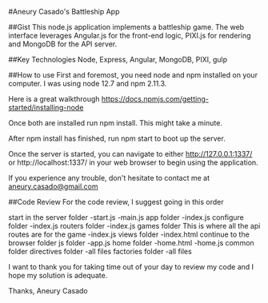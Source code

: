 #Aneury Casado's Battleship App

##Gist
This node.js application implements a battleship game. The web interface leverages Angular.js for the front-end logic, PIXI.js for rendering and MongoDB for the API server. 

##Key Technologies
Node, Express, Angular, MongoDB, PIXI, gulp 

##How to use
First and foremost, you need node and npm installed on your computer. I was using node 12.7 and npm 2.11.3.  

Here is a great walkthrough
https://docs.npmjs.com/getting-started/installing-node

Once both are installed run npm install. This might take a minute.

After npm install has finished, run npm start to boot up the server. 

Once the server is started, you can navigate to either http://127.0.0.1:1337/ or http://localhost:1337/ in your web browser to begin using the application. 

If you experience any trouble, don't hesitate to contact me at aneury.casado@gmail.com 

##Code Review 
For the code review, I suggest going in this order

start in the server folder 
	-start.js
	-main.js
	app folder 
		-index.js
		configure folder 
			-index.js
		routers folder
			-index.js
			games folder
			This is where all the api routes are for the game
				-index.js
		views folder 
			-index.html
continue to the browser folder
	js folder
		-app.js 
		home folder
			-home.html
			-home.js
		common folder
			directives folder
				-all files
			factories folder
				-all files

I want to thank you for taking time out of your day to review my code and I hope my solution is adequate.

Thanks,
Aneury Casado